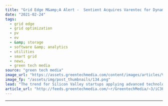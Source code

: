 ```yaml
---
title: "Grid Edge M&amp;A Alert -  Sentient Acquires Varentec for Dynamic Grid Control"
date: "2021-02-24"
tags: 
  - grid edge
  - grid optimization
  - pv
  - ev
  - &amp; storage
  - software &amp; analytics
  - utilities
  - smart grid
  - news,
  - green tech media
source: "green tech media"
image_url: "https://assets.greentechmedia.com/content/images/articles/Varentec_Engo_polemount.jpg"
image_fp: "/assets/img/post_thumbnails/134.png"
lead: "The trend for Silicon Valley startups applying advanced technologies to solve utility grid problems is clear -  Go big or stay home. After a decade of eking out a niche in the world of advanced distribution grid power controls, Silicon Valley startup V ..."
article_url: "http://feeds.greentechmedia.com/~r/GreentechMedia/~3/iC3FbQUegx8/grid-edge-ma-alert-sentient-acquires-varentec-for-dynamic-grid-control"
---
```


---
